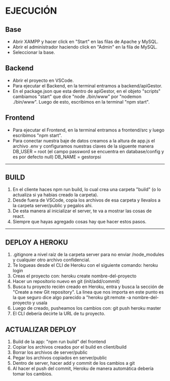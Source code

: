 # EJECUCIÓN

## Base
* Abrir XAMPP y hacer click en "Start" en las filas de Apache y MySQL.
* Abrir el administrador haciendo click en "Admin" en la fila de MySQL.
* Seleccionar la base.

## Backend
* Abrir el proyecto en VSCode.
* Para ejecutar el Backend, en la terminal entramos a backend/apiGestor.
* En el package.json que esta dentro de apiGestor, en el objeto "scripts" cambiamos "start" que dice "node ./bin/www" por "nodemon ./bin/www". Luego de esto, escribimos en la terminal "npm start".

## Frontend
* Para ejecutar el Frontend, en la terminal entramos a frontend/src y luego escribimos "npm start".
* Para conectar nuestra baje de datos creamos a la altura de app.js el archivo .env y configuramos nuestras claves de la siguente manera
DB_USER = root
(el campo password se encuentra en database/config y es por defecto null)
DB_NAME = gestorpsi

---

## BUILD

1) En el cliente haces npm run build, lo cual crea una carpeta "build" (o lo actualiza si ya habias creado la carpeta).
2) Desde fuera de VSCode, copia los archivos de esa carpeta y llevalos a la carpeta server/public y pegalos ahi.
3) De esta manera al inicializar el server, te va a mostrar las cosas de react.
4) Siempre que hayas agregado cosas hay que hacer estos pasos.

---

## DEPLOY A HEROKU

1) .gitignore a nivel raíz de la carpeta server para no enviar /node_modules y cualquier otro archivo confidencial.
2) Te logueas desde el CLI de Heroku con el siguiente comando: heroku login
3) Creas el proyecto con: heroku create nombre-del-proyecto
4) Hacer un repositorio nuevo en git (init/add/commit)
5) Busca tu proyecto recién creado en Heroku, entra y busca la sección de "Create a new Git repository". La linea que nos importa en este punto es la que seguro dice algo parecido a "heroku git:remote -a nombre-del-proyecto y usala
6) Luego de creado, pusheamos los cambios con: git push heroku master
7) El CLI debería decirte la URL de tu proyecto.

## ACTUALIZAR DEPLOY

1) Build de la app: "npm run build" del frontend
2) Copiar los archivos creados por el build en client/build
3) Borrar los archivos de server/public
4) Pegar los archivos copiados en server/public
5) Dentro de server, hacer add y commit de los cambios a git
6) Al hacer el push del commit, Heroku de manera automática debería tomar los cambios.
